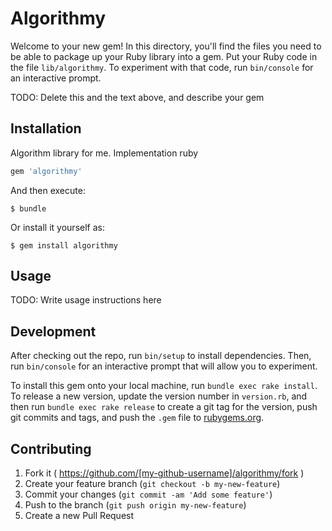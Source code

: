 # Algorithmy

Welcome to your new gem! In this directory, you'll find the files you need to be able to package up your Ruby library into a gem. Put your Ruby code in the file `lib/algorithmy`. To experiment with that code, run `bin/console` for an interactive prompt.

TODO: Delete this and the text above, and describe your gem

## Installation

Algorithm library for me. Implementation ruby

```ruby
gem 'algorithmy'
```

And then execute:

    $ bundle

Or install it yourself as:

    $ gem install algorithmy

## Usage

TODO: Write usage instructions here

## Development

After checking out the repo, run `bin/setup` to install dependencies. Then, run `bin/console` for an interactive prompt that will allow you to experiment.

To install this gem onto your local machine, run `bundle exec rake install`. To release a new version, update the version number in `version.rb`, and then run `bundle exec rake release` to create a git tag for the version, push git commits and tags, and push the `.gem` file to [rubygems.org](https://rubygems.org).

## Contributing

1. Fork it ( https://github.com/[my-github-username]/algorithmy/fork )
2. Create your feature branch (`git checkout -b my-new-feature`)
3. Commit your changes (`git commit -am 'Add some feature'`)
4. Push to the branch (`git push origin my-new-feature`)
5. Create a new Pull Request
